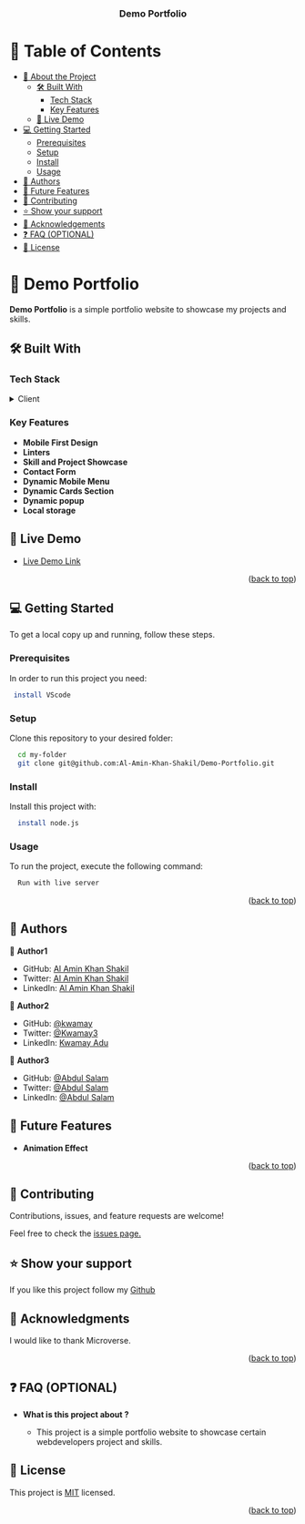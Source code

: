 <a name="readme-top"></a>

<div align="center">

  <h3><b>Demo Portfolio</b></h3>

</div>

<!-- TABLE OF CONTENTS -->

# 📗 Table of Contents

- [📖 About the Project](#about-project)
  - [🛠 Built With](#built-with)
    - [Tech Stack](#tech-stack)
    - [Key Features](#key-features)
  - [🚀 Live Demo](#live-demo)
- [💻 Getting Started](#getting-started)
  - [Prerequisites](#prerequisites)
  - [Setup](#setup)
  - [Install](#install)
  - [Usage](#usage)
- [👥 Authors](#authors)
- [🔭 Future Features](#future-features)
- [🤝 Contributing](#contributing)
- [⭐️ Show your support](#support)
- [🙏 Acknowledgements](#acknowledgements)
- [❓ FAQ (OPTIONAL)](#faq)
- [📝 License](#license)

<!-- PROJECT DESCRIPTION -->

# 📖 Demo Portfolio <a name="about-project"></a>

**Demo Portfolio** is a simple portfolio website to showcase my projects and skills.

## 🛠 Built With <a name="built-with"></a>

### Tech Stack <a name="tech-stack"></a>

<details>
  <summary>Client</summary>
  <ul>
    <li><a href="https://www.w3schools.com/html/">HTML</a></li>
    <li><a href="https://www.w3schools.com/css/default.asp">CSS</a></li>
    <li><a href="https://github.com/microverseinc/linters-config/tree/master/html-css">Linters</a></li>
  </ul>
</details>

<!-- Features -->

### Key Features <a name="key-features"></a>

- **Mobile First Design**
- **Linters**
- **Skill and Project Showcase**
- **Contact Form**
- **Dynamic Mobile Menu**
- **Dynamic Cards Section**
- **Dynamic popup**
- **Local storage**


<!-- LIVE DEMO -->

## 🚀 Live Demo <a name="live-demo"></a>

- [Live Demo Link](https://al-amin-khan-shakil.github.io/Demo-Portfolio/)

<p align="right">(<a href="#readme-top">back to top</a>)</p>

<!-- GETTING STARTED -->

## 💻 Getting Started <a name="getting-started"></a>

To get a local copy up and running, follow these steps.

### Prerequisites

In order to run this project you need:



```sh
 install VScode
```


### Setup

Clone this repository to your desired folder:

```sh
  cd my-folder
  git clone git@github.com:Al-Amin-Khan-Shakil/Demo-Portfolio.git
```

### Install

Install this project with:

```sh
  install node.js
```

### Usage

To run the project, execute the following command:

```sh
  Run with live server
```

<p align="right">(<a href="#readme-top">back to top</a>)</p>

<!-- AUTHORS -->

## 👥 Authors <a name="authors"></a>

👤 **Author1**

- GitHub: [Al Amin Khan Shakil](https://github.com/Al-Amin-Khan-Shakil)
- Twitter: [Al Amin Khan Shakil](https://https://twitter.com/AlAminKhan85004)
- LinkedIn: [Al Amin Khan Shakil](https://https://www.linkedin.com/in/al-amin-khan-shakil-5a3b29252/)

👤 **Author2**

- GitHub: [@kwamay](https://github.com/kwamay)
- Twitter: [@Kwamay3](https://twitter.com/Kwamay3)
- LinkedIn: [Kwamay Adu](https://linkedin.com/in/кωαмαу-adu-2b396321a)

👤 **Author3**

- GitHub: [@Abdul Salam](https://github.com/AbdulSalamAbro)
- Twitter: [@Abdul Salam](https://twitter.com/Abdul_SalamAbro)
- LinkedIn: [@Abdul Salam](https://www.linkedin.com/in/abdul-salam-abro/)
<!-- FUTURE FEATURES -->

## 🔭 Future Features <a name="future-features"></a>


- **Animation Effect**

<p align="right">(<a href="#readme-top">back to top</a>)</p>

<!-- CONTRIBUTING -->

## 🤝 Contributing <a name="contributing"></a>

Contributions, issues, and feature requests are welcome!

Feel free to check the <a href="https://github.com/Al-Amin-Khan-Shakil/Demo-Portfolio/issues">issues page.</a>

<!-- SUPPORT -->

## ⭐️ Show your support <a name="support"></a>

If you like this project follow my <a href="https://github.com/Al-Amin-Khan-Shakil">Github</a>

<!-- ACKNOWLEDGEMENTS -->

## 🙏 Acknowledgments <a name="acknowledgements"></a>

I would like to thank Microverse.

<p align="right">(<a href="#readme-top">back to top</a>)</p>

<!-- FAQ (optional) -->

## ❓ FAQ (OPTIONAL) <a name="faq"></a>

- **What is this project about ?**

  - This project is a simple portfolio website to showcase certain webdevelopers project and skills.


<!-- LICENSE -->

## 📝 License <a name="license"></a>

This project is [MIT](./LICENSE) licensed.

<p align="right">(<a href="#readme-top">back to top</a>)</p>